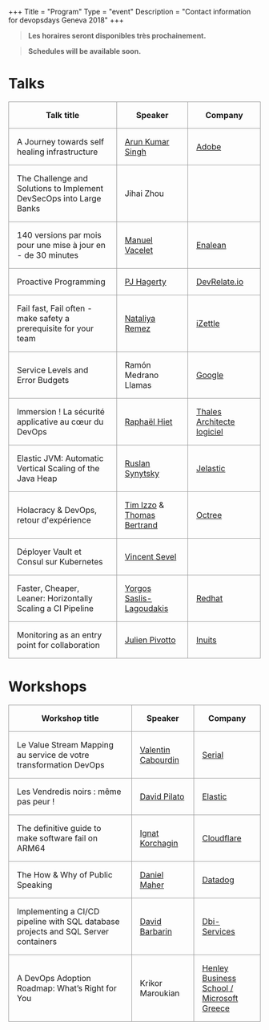 +++
Title = "Program"
Type = "event"
Description = "Contact information for devopsdays Geneva 2018"
+++

> **Les horaires seront disponibles très prochainement.**

> **Schedules will be available soon.**

# Talks

| Talk title                                                          | Speaker                                                                                                                      | Company                                               |
| ------------------------------------------------------------------- | ---------------------------------------------------------------------------------------------------------------------------- | ----------------------------------------------------- |
| A Journey towards self healing infrastructure                       | [Arun Kumar Singh](https://www.linkedin.com/in/arun-kumar-singh-17119b40/)                                                   | [Adobe](https://adobe.com)                            |
| The Challenge and Solutions to Implement DevSecOps into Large Banks | Jihai Zhou                                                                                                                   |                                                       |
| 140 versions par mois pour une mise à jour en - de 30 minutes       | [Manuel Vacelet](https://www.linkedin.com/in/manuel-vacelet-3715806/)                                                        | [Enalean](https://enalean.com)                        |
| Proactive Programming                                               | [PJ Hagerty](https://linkedin.com/in/pjhagerty)                                                                              | [DevRelate.io](http://DevRelate.io)                   |
| Fail fast, Fail often - make safety a prerequisite for your team    | [Nataliya Remez](https://www.linkedin.com/in/nataliya-remez-52bb093/)                                                        | [iZettle](https://www.izettle.com/)                          |
| Service Levels and Error Budgets                                    | Ramón Medrano Llamas                                                                                                         | [Google](https://google.com)                          |
| Immersion ! La sécurité applicative au cœur du DevOps               | [Raphaël Hiet](https://fr.linkedin.com/in/raphael-hiet-8a777b62)                                                             | [Thales Architecte logiciel](https://thalesgroup.com) |
| Elastic JVM: Automatic Vertical Scaling of the Java Heap            | [Ruslan Synytsky](https://www.linkedin.com/in/siruslan/)                                                                     | [Jelastic](https://jelastic.com/)                     |
| Holacracy & DevOps, retour d'expérience                             | [Tim Izzo](https://www.linkedin.com/in/tim-izzo/) & [Thomas Bertrand](https://www.linkedin.com/in/thomas-bertrand-51164585/) | [Octree](https://octree.ch)                           |
| Déployer Vault et Consul sur Kubernetes                             | [Vincent Sevel](https://www.linkedin.com/in/vincent-sevel)                                                                   |                                                       |
| Faster, Cheaper, Leaner: Horizontally Scaling a CI Pipeline         | [Yorgos Saslis-Lagoudakis](https://www.linkedin.com/in/gsaslis/)                                                             | [Redhat](https://redhat.com)                          |
| Monitoring as an entry point for collaboration         | [Julien Pivotto](https://roidelapluie.be)                                                             | [Inuits](https://inuits.eu)                  |

# Workshops

| Workshop title                                                                     | Speaker                                                       | Company                                                                 |
| ---------------------------------------------------------------------------------- | ------------------------------------------------------------- | ----------------------------------------------------------------------- |
| Le Value Stream Mapping au service de votre transformation DevOps                  | [Valentin Cabourdin](https://www.linkedin.com/in/vcabourdin/) | [Serial](https://serial.ch)                                             |
| Les Vendredis noirs : même pas peur !                                              | [David Pilato](https://www.linkedin.com/in/dadoonet/)         | [Elastic](https://www.elastic.co/)                                      |
| The definitive guide to make software fail on ARM64                                | [Ignat Korchagin](https://www.linkedin.com/in/ignatk/)        | [Cloudflare](https://cloudflare.com)                                    |
| The How & Why of Public Speaking                                                   | [Daniel Maher](https://twitter.com/phrawzty)                  | [Datadog](https://datadoghq.com)                                        |
| Implementing a CI/CD pipeline with SQL database projects and SQL Server containers | [David Barbarin](https://www.linkedin.com/in/mikedavem/)      | [Dbi-Services](https://dbi-services.com)                                |
| A DevOps Adoption Roadmap: What’s Right for You                                    | Krikor Maroukian                                              | [Henley Business School /<br/> Microsoft Greece](https://microsoft.com) |

<style>
    table {
        margin: 1rem 0;
    }
    td,th {
        border: 1px solid #9E9E9E;
        padding: 1rem;
    }
</style>
